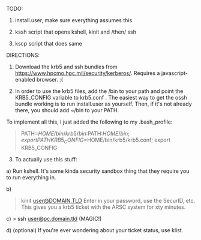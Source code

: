 TODO:

1) install.user, make sure everything assumes this

2) kssh script that opens kshell, kinit and /then/ ssh

3) kscp script that does same

DIRECTIONS:

1) Download the krb5 and ssh bundles from 
https://www.hpcmo.hpc.mil/security/kerberos/. Requires a javascript-enabled 
browser. :(

2) In order to use the krb5 files, add the /bin to your path and point the
KRB5_CONFIG variable to krb5.conf .  The easiest way to get the ossh bundle
working is to run install.user as yourself. Then, if it's not already there,
you should add ~/bin to your PATH.

To implement all this, I just added the following to my .bash_profile:

> PATH=$HOME/bin/krb5/bin:$PATH:$HOME/bin; export PATH
> KRB5_CONFIG=$HOME/bin/krb5/krb5.conf; export KRB5_CONFIG

3) To actually use this stuff:

a) Run kshell. It's some kinda security sandbox thing that they require you to 
run everything in.

b) 
> kinit user@DOMAIN.TLD
Enter in your password, use the SecurID, etc. This gives you a krb5 
ticket with the ARSC system for xty minutes.

c) > ssh user@pc.domain.tld
(MAGIC!)

d) (optional) If you're ever wondering about your ticket status, use klist.
